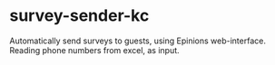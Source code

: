 # survey-sender-kc
Automatically send surveys to guests, using Epinions web-interface. Reading phone numbers from excel, as input.
